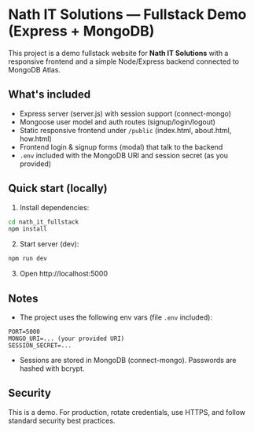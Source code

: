 # Nath IT Solutions — Fullstack Demo (Express + MongoDB)

This project is a demo fullstack website for **Nath IT Solutions** with a responsive frontend and a simple Node/Express backend connected to MongoDB Atlas.

## What's included
- Express server (server.js) with session support (connect-mongo)
- Mongoose user model and auth routes (signup/login/logout)
- Static responsive frontend under `/public` (index.html, about.html, how.html)
- Frontend login & signup forms (modal) that talk to the backend
- `.env` included with the MongoDB URI and session secret (as you provided)

## Quick start (locally)
1. Install dependencies:
```bash
cd nath_it_fullstack
npm install
```

2. Start server (dev):
```bash
npm run dev
```

3. Open http://localhost:5000

## Notes
- The project uses the following env vars (file `.env` included):
```
PORT=5000
MONGO_URI=... (your provided URI)
SESSION_SECRET=...
```

- Sessions are stored in MongoDB (connect-mongo). Passwords are hashed with bcrypt.

## Security
This is a demo. For production, rotate credentials, use HTTPS, and follow standard security best practices.

